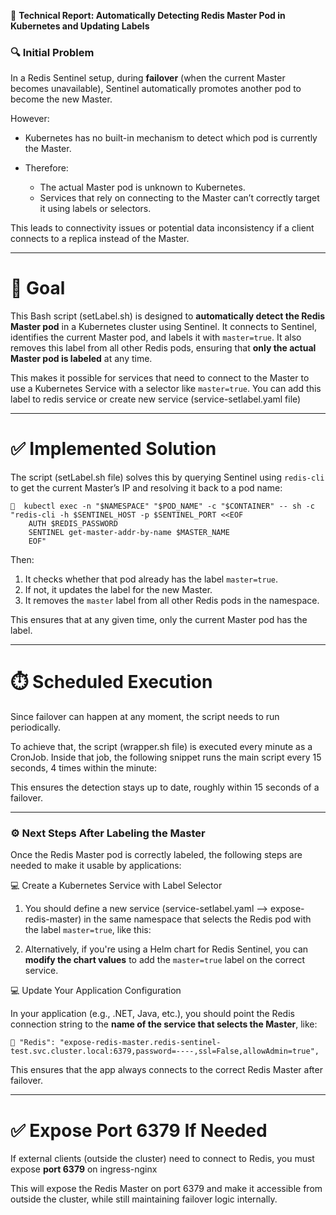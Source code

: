 
📝 **Technical Report: Automatically Detecting Redis Master Pod in Kubernetes and Updating Labels**


### 🔍 **Initial Problem**

In a Redis Sentinel setup, during **failover** (when the current Master becomes unavailable), Sentinel automatically promotes another pod to become the new Master.

However:

* Kubernetes has no built-in mechanism to detect which pod is currently the Master.
* Therefore:

  * The actual Master pod is unknown to Kubernetes.
  * Services that rely on connecting to the Master can’t correctly target it using labels or selectors.

This leads to connectivity issues or potential data inconsistency if a client connects to a replica instead of the Master.

---

# 🎯 **Goal**

This Bash script (setLabel.sh) is designed to **automatically detect the Redis Master pod** in a Kubernetes cluster using Sentinel.
It connects to Sentinel, identifies the current Master pod, and labels it with `master=true`.
It also removes this label from all other Redis pods, ensuring that **only the actual Master pod is labeled** at any time.

This makes it possible for services that need to connect to the Master to use a Kubernetes Service with a selector like `master=true`.
You can add this label to redis service or create new service (service-setlabel.yaml file)

---

# ✅ **Implemented Solution**

The script (setLabel.sh file) solves this by querying Sentinel using `redis-cli` to get the current Master’s IP and resolving it back to a pod name:

```
🧩  kubectl exec -n "$NAMESPACE" "$POD_NAME" -c "$CONTAINER" -- sh -c "redis-cli -h $SENTINEL_HOST -p $SENTINEL_PORT <<EOF
    AUTH $REDIS_PASSWORD
    SENTINEL get-master-addr-by-name $MASTER_NAME
    EOF"
```

Then:

1. It checks whether that pod already has the label `master=true`.
2. If not, it updates the label for the new Master.
3. It removes the `master` label from all other Redis pods in the namespace.

This ensures that at any given time, only the current Master pod has the label.

---

# ⏱️ **Scheduled Execution**

Since failover can happen at any moment, the script needs to run periodically.

To achieve that, the script (wrapper.sh file) is executed every minute as a CronJob. Inside that job, the following snippet runs the main script every 15 seconds, 4 times within the minute:

This ensures the detection stays up to date, roughly within 15 seconds of a failover.


------


### ⚙️ **Next Steps After Labeling the Master**

Once the Redis Master pod is correctly labeled, the following steps are needed to make it usable by applications:

💻 Create a Kubernetes Service with Label Selector

1. You should define a new service (service-setlabel.yaml --> expose-redis-master) in the same namespace that selects the Redis pod with the label `master=true`, like this:

2. Alternatively, if you're using a Helm chart for Redis Sentinel, you can **modify the chart values** to add the `master=true` label on the correct service.


💻 Update Your Application Configuration

In your application (e.g., .NET, Java, etc.), you should point the Redis connection string to the **name of the service that selects the Master**, like:

```
🧩 "Redis": "expose-redis-master.redis-sentinel-test.svc.cluster.local:6379,password=----,ssl=False,allowAdmin=true",
```

This ensures that the app always connects to the correct Redis Master after failover.

---

# ✅ Expose Port 6379 If Needed

If external clients (outside the cluster) need to connect to Redis, you must expose **port 6379** on ingress-nginx

This will expose the Redis Master on port 6379 and make it accessible from outside the cluster, while still maintaining failover logic internally.
